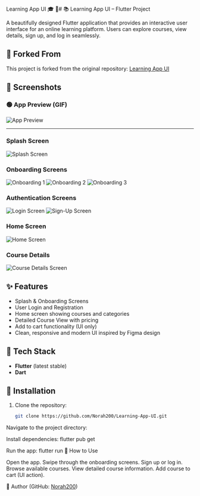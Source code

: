 Learning App UI 🎓 📱# 📚 Learning App UI – Flutter Project

A beautifully designed Flutter application that provides an interactive user interface for an online learning platform. Users can explore courses, view details, sign up, and log in seamlessly.

## 🔄 Forked From
This project is forked from the original repository: [Learning App UI](https://github.com/Flutter-13Aprill/Learning-App-UI.git)


## 📸 Screenshots

### 🟢 App Preview (GIF)
![App Preview](assets/screenshot/project.gif)

---

### Splash Screen
![Splash Screen](assets/screenshot/splash1.jpg)

### Onboarding Screens
![Onboarding 1](assets/screenshot/onpording11.jpg)
![Onboarding 2](assets/screenshot/onboarding2.jpg)
![Onboarding 3](assets/screenshot/onboarding33.jpg)

### Authentication Screens
![Login Screen](screenshot/login1.jpg)
![Sign-Up Screen](screenshot/signup1.jpg)

###  Home Screen
![Home Screen](assets/screenshot/home1.jpg)

### Course Details
![Course Details Screen](assets/screenshot/details.jpg)

## ✨ Features

-  Splash & Onboarding Screens
-  User Login and Registration
-  Home screen showing courses and categories
-  Detailed Course View with pricing
-  Add to cart functionality (UI only)
-  Clean, responsive and modern UI inspired by Figma design

## 🧰 Tech Stack

- **Flutter** (latest stable)
- **Dart**

## 🚀 Installation
1. Clone the repository:
   ```bash
   git clone https://github.com/Norah200/Learning-App-UI.git
   
Navigate to the project directory:

Install dependencies:
flutter pub get

Run the app:
flutter run
🧪 How to Use

Open the app.
Swipe through the onboarding screens.
Sign up or log in.
Browse available courses.
View detailed course information.
Add course to cart (UI action).

👤 Author
 (GitHub: [Norah200](https://github.com/Norah200))
